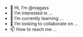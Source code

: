 - 👋 Hi, I’m @niagass
- 👀 I’m interested in ...
- 🌱 I’m currently learning ...
- 💞️ I’m looking to collaborate on ...
- 📫 How to reach me ...

<!---
niagass/niagass is a ✨ special ✨ repository because its `README.md` (this file) appears on your GitHub profile.
You can click the Preview link to take a look at your changes.
--->
